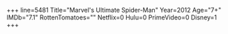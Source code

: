 +++
line=5481
Title="Marvel's Ultimate Spider-Man"
Year=2012
Age="7+"
IMDb="7.1"
RottenTomatoes=""
Netflix=0
Hulu=0
PrimeVideo=0
Disney=1
+++

